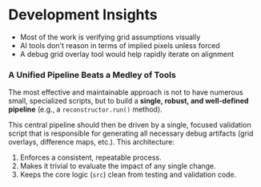 # Development Insights

- Most of the work is verifying grid assumptions visually
- AI tools don't reason in terms of implied pixels unless forced
- A debug grid overlay tool would help rapidly iterate on alignment

### A Unified Pipeline Beats a Medley of Tools

The most effective and maintainable approach is not to have numerous small, specialized scripts, but to build a **single, robust, and well-defined pipeline** (e.g., a `reconstructor.run()` method).

This central pipeline should then be driven by a single, focused validation script that is responsible for generating all necessary debug artifacts (grid overlays, difference maps, etc.). This architecture:

1.  Enforces a consistent, repeatable process.
2.  Makes it trivial to evaluate the impact of any single change.
3.  Keeps the core logic (`src`) clean from testing and validation code.